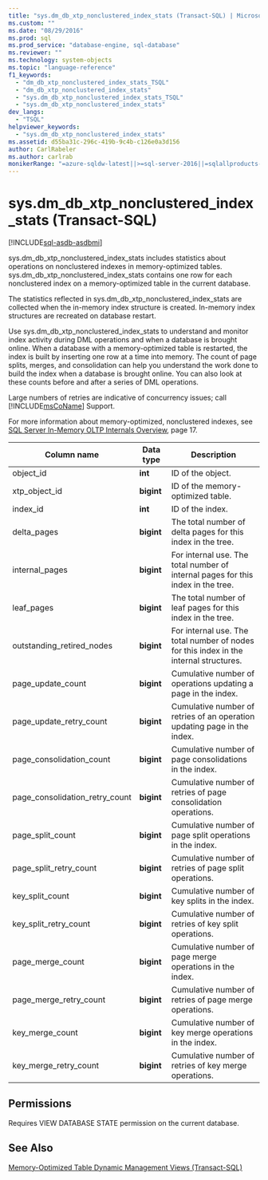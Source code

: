 ```yaml
---
title: "sys.dm_db_xtp_nonclustered_index_stats (Transact-SQL) | Microsoft Docs"
ms.custom: ""
ms.date: "08/29/2016"
ms.prod: sql
ms.prod_service: "database-engine, sql-database"
ms.reviewer: ""
ms.technology: system-objects
ms.topic: "language-reference"
f1_keywords: 
  - "dm_db_xtp_nonclustered_index_stats_TSQL"
  - "dm_db_xtp_nonclustered_index_stats"
  - "sys.dm_db_xtp_nonclustered_index_stats_TSQL"
  - "sys.dm_db_xtp_nonclustered_index_stats"
dev_langs: 
  - "TSQL"
helpviewer_keywords: 
  - "sys.dm_db_xtp_nonclustered_index_stats"
ms.assetid: d55ba31c-296c-419b-9c4b-c126e0a3d156
author: CarlRabeler
ms.author: carlrab
monikerRange: "=azure-sqldw-latest||>=sql-server-2016||=sqlallproducts-allversions||>=sql-server-linux-2017||=azuresqldb-mi-current"
---
```

# sys.dm_db_xtp_nonclustered_index_stats (Transact-SQL)
[!INCLUDE[sql-asdb-asdbmi](../../includes/applies-to-version/sql-asdb-asdbmi.md)]

  sys.dm_db_xtp_nonclustered_index_stats includes statistics about operations on nonclustered indexes in memory-optimized tables. sys.dm_db_xtp_nonclustered_index_stats contains one row for each nonclustered index on a memory-optimized table in the current database.  
  
 The statistics reflected in sys.dm_db_xtp_nonclustered_index_stats are collected when the in-memory index structure is created. In-memory index structures are recreated on database restart.  
  
 Use sys.dm_db_xtp_nonclustered_index_stats to understand and monitor index activity during DML operations and when a database is brought online. When a database with a memory-optimized table is restarted, the index is built by inserting one row at a time into memory. The count of page splits, merges, and consolidation can help you understand the work done to build the index when a database is brought online. You can also look at these counts before and after a series of DML operations.  
  
 Large numbers of retries are indicative of concurrency issues; call [!INCLUDE[msCoName](../../includes/msconame-md.md)] Support.  
  
 For more information about memory-optimized, nonclustered indexes, see [SQL Server In-Memory OLTP Internals Overview](https://t.co/T6zToWc6y6), page 17.  
  
|Column name|Data type|Description|  
|-----------------|---------------|-----------------|  
|object_id|**int**|ID of the object.|  
|xtp_object_id|**bigint**|ID of the memory-optimized table.|  
|index_id|**int**|ID of the index.|  
|delta_pages|**bigint**|The total number of delta pages for this index in the tree.|  
|internal_pages|**bigint**|For internal use. The total number of internal pages for this index in the tree.|  
|leaf_pages|**bigint**|The total number of leaf pages for this index in the tree.|  
|outstanding_retired_nodes|**bigint**|For internal use. The total number of nodes for this index in the internal structures.|  
|page_update_count|**bigint**|Cumulative number of operations updating a page in the index.|  
|page_update_retry_count|**bigint**|Cumulative number of retries of an operation updating page in the index.|  
|page_consolidation_count|**bigint**|Cumulative number of page consolidations in the index.|  
|page_consolidation_retry_count|**bigint**|Cumulative number of retries of page consolidation operations.|  
|page_split_count|**bigint**|Cumulative number of page split operations in the index.|  
|page_split_retry_count|**bigint**|Cumulative number of retries of page split operations.|  
|key_split_count|**bigint**|Cumulative number of key splits in the index.|  
|key_split_retry_count|**bigint**|Cumulative number of retries of key split operations.|  
|page_merge_count|**bigint**|Cumulative number of page merge operations in the index.|  
|page_merge_retry_count|**bigint**|Cumulative number of retries of page merge operations.|  
|key_merge_count|**bigint**|Cumulative number of key merge operations in the index.|  
|key_merge_retry_count|**bigint**|Cumulative number of retries of key merge operations.|  
  
## Permissions  
 Requires VIEW DATABASE STATE permission on the current database.  
  
## See Also  
 [Memory-Optimized Table Dynamic Management Views &#40;Transact-SQL&#41;](../../relational-databases/system-dynamic-management-views/memory-optimized-table-dynamic-management-views-transact-sql.md)  
  
  
